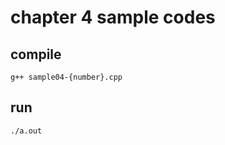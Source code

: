 # chapter 4 sample codes

## compile

```shell
g++ sample04-{number}.cpp
```

## run

```shell
./a.out
```
